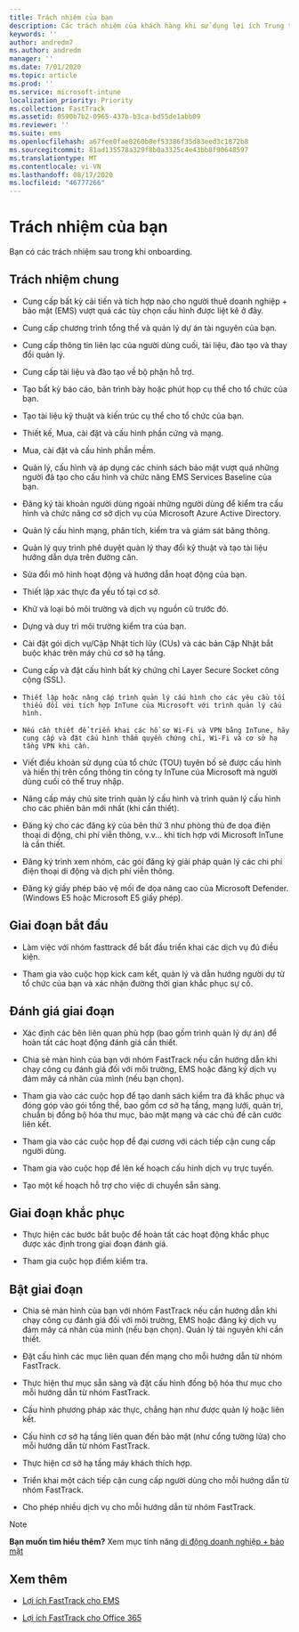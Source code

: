 ```yaml
---
title: Trách nhiệm của bạn
description: Các trách nhiệm của khách hàng khi sử dụng lợi ích Trung tâm FastTrack
keywords: ''
author: andredm7
ms.author: andredm
manager: ''
ms.date: 7/01/2020
ms.topic: article
ms.prod: ''
ms.service: microsoft-intune
localization_priority: Priority
ms.collection: FastTrack
ms.assetid: 0590b7b2-0965-437b-b3ca-bd55de1abb09
ms.reviewer: ''
ms.suite: ems
ms.openlocfilehash: a67fee0fae8260b8ef53386f35d83eed3c1872b8
ms.sourcegitcommit: 81ad135578a329f8b0a3325c4e43bb8f90648597
ms.translationtype: MT
ms.contentlocale: vi-VN
ms.lasthandoff: 08/17/2020
ms.locfileid: "46777266"
---
```

# <a name="your-responsibilities"></a>Trách nhiệm của bạn

Bạn có các trách nhiệm sau trong khi onboarding.

## <a name="general-responsibilities"></a>Trách nhiệm chung

-   Cung cấp bất kỳ cải tiến và tích hợp nào cho người thuê doanh nghiệp + bảo mật (EMS) vượt quá các tùy chọn cấu hình được liệt kê ở đây.

-   Cung cấp chương trình tổng thể và quản lý dự án tài nguyên của bạn.

-   Cung cấp thông tin liên lạc của người dùng cuối, tài liệu, đào tạo và thay đổi quản lý.

-   Cung cấp tài liệu và đào tạo về bộ phận hỗ trợ.

-   Tạo bất kỳ báo cáo, bản trình bày hoặc phút họp cụ thể cho tổ chức của bạn.

-   Tạo tài liệu kỹ thuật và kiến trúc cụ thể cho tổ chức của bạn.

-   Thiết kế, Mua, cài đặt và cấu hình phần cứng và mạng.

-   Mua, cài đặt và cấu hình phần mềm.

-   Quản lý, cấu hình và áp dụng các chính sách bảo mật vượt quá những người đã tạo cho cấu hình và chức năng EMS Services Baseline của bạn.

-   Đăng ký tài khoản người dùng ngoài những người dùng để kiểm tra cấu hình và chức năng cơ sở dịch vụ của Microsoft Azure Active Directory.

-   Quản lý cấu hình mạng, phân tích, kiểm tra và giám sát băng thông.

-   Quản lý quy trình phê duyệt quản lý thay đổi kỹ thuật và tạo tài liệu hướng dẫn dựa trên đường căn.

-   Sửa đổi mô hình hoạt động và hướng dẫn hoạt động của bạn.

-   Thiết lập xác thực đa yếu tố tại cơ sở.

-   Khử và loại bỏ môi trường và dịch vụ nguồn cũ trước đó.

-   Dựng và duy trì môi trường kiểm tra của bạn.

-   Cài đặt gói dịch vụ/Cập Nhật tích lũy (CUs) và các bản Cập Nhật bắt buộc khác trên máy chủ cơ sở hạ tầng.

-   Cung cấp và đặt cấu hình bất kỳ chứng chỉ Layer Secure Socket công cộng (SSL).

-     Thiết lập hoặc nâng cấp trình quản lý cấu hình cho các yêu cầu tối thiểu đối với tích hợp InTune của Microsoft với trình quản lý cấu hình.

-     Nếu cần thiết để triển khai các hồ sơ Wi-Fi và VPN bằng InTune, hãy cung cấp và đặt cấu hình thẩm quyền chứng chỉ, Wi-Fi và cơ sở hạ tầng VPN khi cần.

-   Viết điều khoản sử dụng của tổ chức (TOU) tuyên bố sẽ được cấu hình và hiển thị trên cổng thông tin công ty InTune của Microsoft mà người dùng cuối có thể truy nhập.

-   Nâng cấp máy chủ site trình quản lý cấu hình và trình quản lý cấu hình cho các phiên bản mới nhất (khi cần thiết).

-   Đăng ký cho các đăng ký của bên thứ 3 như phòng thủ đe dọa điện thoại di động, chi phí viễn thông, v.v... khi tích hợp với Microsoft InTune là cần thiết.

-   Đăng ký trình xem nhóm, các gói đăng ký giải pháp quản lý các chi phí điện thoại di động và dịch phí viễn thông.

-   Đăng ký giấy phép bảo vệ mối đe dọa nâng cao của Microsoft Defender. (Windows E5 hoặc Microsoft E5 giấy phép).

## <a name="initiate-phase"></a>Giai đoạn bắt đầu

-   Làm việc với nhóm fasttrack để bắt đầu triển khai các dịch vụ đủ điều kiện.

-   Tham gia vào cuộc họp kick cam kết, quản lý và dẫn hướng người dự từ tổ chức của bạn và xác nhận đường thời gian khắc phục sự cố.

## <a name="assess-phase"></a>Đánh giá giai đoạn

-   Xác định các bên liên quan phù hợp (bao gồm trình quản lý dự án) để hoàn tất các hoạt động đánh giá cần thiết.

-   Chia sẻ màn hình của bạn với nhóm FastTrack nếu cần hướng dẫn khi chạy công cụ đánh giá đối với môi trường, EMS hoặc đăng ký dịch vụ đám mây cá nhân của mình (nếu bạn chọn).

-   Tham gia vào các cuộc họp để tạo danh sách kiểm tra đã khắc phục và đóng góp vào gói tổng thể, bao gồm cơ sở hạ tầng, mạng lưới, quản trị, chuẩn bị đồng bộ hóa thư mục, bảo mật mạng và các chủ đề căn cước liên kết.

-   Tham gia vào các cuộc họp để đại cương với cách tiếp cận cung cấp người dùng.

-   Tham gia vào cuộc họp để lên kế hoạch cấu hình dịch vụ trực tuyến.

-   Tạo một kế hoạch hỗ trợ cho việc di chuyển sẵn sàng.

## <a name="remediate-phase"></a>Giai đoạn khắc phục

-   Thực hiện các bước bắt buộc để hoàn tất các hoạt động khắc phục được xác định trong giai đoạn đánh giá.

-   Tham gia cuộc họp điểm kiểm tra.

## <a name="enable-phase"></a>Bật giai đoạn

-   Chia sẻ màn hình của bạn với nhóm FastTrack nếu cần hướng dẫn khi chạy công cụ đánh giá đối với môi trường, EMS hoặc đăng ký dịch vụ đám mây cá nhân của mình (nếu bạn chọn). Quản lý tài nguyên khi cần thiết.

-   Đặt cấu hình các mục liên quan đến mạng cho mỗi hướng dẫn từ nhóm FastTrack.

-   Thực hiện thư mục sẵn sàng và đặt cấu hình đồng bộ hóa thư mục cho mỗi hướng dẫn từ nhóm FastTrack.

-   Cấu hình phương pháp xác thực, chẳng hạn như được quản lý hoặc liên kết. 

-   Cấu hình cơ sở hạ tầng liên quan đến bảo mật (như cổng tường lửa) cho mỗi hướng dẫn từ nhóm FastTrack.

-   Thực hiện cơ sở hạ tầng máy khách thích hợp.

-   Triển khai một cách tiếp cận cung cấp người dùng cho mỗi hướng dẫn từ nhóm FastTrack.

-   Cho phép nhiều dịch vụ cho mỗi hướng dẫn từ nhóm FastTrack.

> [!NOTE]
> **Bạn muốn tìm hiểu thêm?** Xem mục tính năng [di động doanh nghiệp + bảo mật](https://www.microsoft.com/cloud-platform/enterprise-mobility)

## <a name="see-also"></a>Xem thêm

- [Lợi ích FastTrack cho EMS](EMS-fasttrack-benefit-for-EMS.md)

- [Lợi ích FastTrack cho Office 365](O365-fasttrack-benefit-for-office-365.md)

